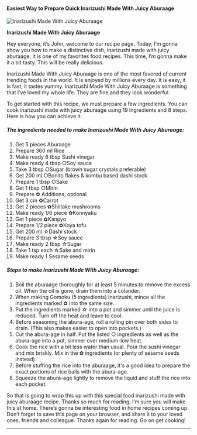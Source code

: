             

#### Easiest Way to Prepare Quick Inarizushi Made With Juicy Aburaage

![Inarizushi Made With Juicy Aburaage](https://img-global.cpcdn.com/recipes/5181137694490624/751x532cq70/inarizushi-made-with-juicy-aburaage-recipe-main-photo.jpg)

**Inarizushi Made With Juicy Aburaage**

Hey everyone, it’s John, welcome to our recipe page. Today, I’m gonna show you how to make a distinctive dish, inarizushi made with juicy aburaage. It is one of my favorites food recipes. This time, I’m gonna make it a bit tasty. This will be really delicious.

Inarizushi Made With Juicy Aburaage is one of the most favored of current trending foods in the world. It is enjoyed by millions every day. It is easy, it is fast, it tastes yummy. Inarizushi Made With Juicy Aburaage is something that I’ve loved my whole life. They are fine and they look wonderful.

To get started with this recipe, we must prepare a few ingredients. You can cook inarizushi made with juicy aburaage using 19 ingredients and 8 steps. Here is how you can achieve it.

##### The ingredients needed to make Inarizushi Made With Juicy Aburaage:

1.  Get 5 pieces Aburaage
2.  Prepare 360 ml Rice
3.  Make ready 6 tbsp Sushi vinegar
4.  Make ready 4 tbsp ○Soy sauce
5.  Take 3 tbsp ○Sugar (brown sugar crystals preferable)
6.  Get 200 ml ○Bonito flakes & kombu based dashi stock
7.  Prepare 1 tbsp ○Sake
8.  Get 1 tbsp ○Mirin
9.  Prepare ✿ Additions, optional
10.  Get 3 cm ✿Carrot
11.  Get 2 pieces ✿Shiitake mushrooms
12.  Make ready 1/6 piece ✿Konnyaku
13.  Get 1 piece ✿Kanpyo
14.  Prepare 1/2 piece ✿Koya tofu
15.  Get 200 ml ☆Dashi stock
16.  Prepare 3 tbsp ☆Soy sauce
17.  Make ready 2 tbsp ☆Sugar
18.  Take 1 tsp each ☆Sake and mirin
19.  Make ready 1 Sesame seeds

##### Steps to make Inarizushi Made With Juicy Aburaage:

1.  Boil the aburaage thoroughly for at least 5 minutes to remove the excess oil. When the oil is gone, drain them into a colander.
2.  When making Gomoku (5 ingredients) Inarizushi, mince all the ingredients marked ✿ into the same size.
3.  Put the ingredients marked ☆ into a pot and simmer until the juice is reduced. Turn off the heat and leave to cool.
4.  Before seasoning the abura-age, roll a rolling pin over both sides to drain. (This also makes easier to open into pockets.)
5.  Cut the abura-age in half. Put the listed ○ ingredients as well as the abura-age into a pot, simmer over medium-low heat.
6.  Cook the rice with a bit less water than usual. Pour the sushi vinegar and mix briskly. Mix in the ✿ ingredients (or plenty of sesame seeds instead).
7.  Before stuffing the rice into the aburaage, it's a good idea to prepare the exact portions of rice balls with the abura-age.
8.  Squeeze the abura-age lightly to remove the liquid and stuff the rice into each pocket.

So that is going to wrap this up with this special food inarizushi made with juicy aburaage recipe. Thanks so much for reading. I’m sure you will make this at home. There’s gonna be interesting food in home recipes coming up. Don’t forget to save this page on your browser, and share it to your loved ones, friends and colleague. Thanks again for reading. Go on get cooking!

* * *